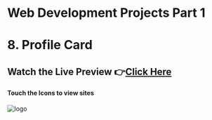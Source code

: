 # Web Development Projects Part 1
# 8. Profile Card

## Watch the Live Preview 👉[Click Here](https://ashutosh-pmishra.github.io/Web-Development-Projects-Part-1/8-Profile_Card/)
#### Touch the Icons to view sites
![logo](https://github.com/Ashutosh-PMishra/Web-Development-Projects-Part-1/blob/main/8-Profile_Card/preview.png)

